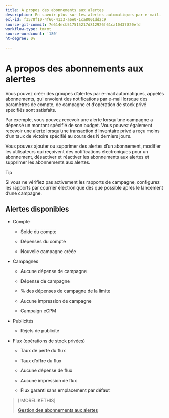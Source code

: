 ```yaml
---
title: A propos des abonnements aux alertes
description: En savoir plus sur les alertes automatiques par e-mail.
exl-id: f3578f10-4f66-4133-a6e0-1ca8001dd2c9
source-git-commit: 7e614ecb517515217d812926f61ca10437820efd
workflow-type: tm+mt
source-wordcount: '180'
ht-degree: 0%

---
```


# A propos des abonnements aux alertes

Vous pouvez créer des groupes d’alertes par e-mail automatiques, appelés abonnements, qui envoient des notifications par e-mail lorsque des paramètres de compte, de campagne et d’opération de stock privé spécifiés sont satisfaits.

Par exemple, vous pouvez recevoir une alerte lorsqu’une campagne a dépensé un montant spécifié de son budget. Vous pouvez également recevoir une alerte lorsqu’une transaction d’inventaire privé a reçu moins d’un taux de victoire spécifié au cours des N derniers jours.

Vous pouvez ajouter ou supprimer des alertes d’un abonnement, modifier les utilisateurs qui reçoivent des notifications électroniques pour un abonnement, désactiver et réactiver les abonnements aux alertes et supprimer les abonnements aux alertes.

>[!TIP]
>
> Si vous ne vérifiez pas activement les rapports de campagne, configurez les rapports par courrier électronique dès que possible après le lancement d’une campagne.

## Alertes disponibles

* Compte

   * Solde du compte

   * Dépenses du compte

   * Nouvelle campagne créée

* Campagnes

   * Aucune dépense de campagne

   * Dépense de campagne

   * % des dépenses de campagne de la limite

   * Aucune impression de campagne

   * Campaign eCPM

* Publicités

   * Rejets de publicité

* Flux (opérations de stock privées)

   * Taux de perte du flux

   * Taux d’offre du flux

   * Aucune dépense de flux

   * Aucune impression de flux

   * Flux garanti sans emplacement par défaut

>[!MORELIKETHIS]
>
>[Gestion des abonnements aux alertes](alerts-manage.md)
